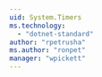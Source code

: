 ```yaml
---
uid: System.Timers
ms.technology: 
  - "dotnet-standard"
author: "rpetrusha"
ms.author: "ronpet"
manager: "wpickett"
---
```

